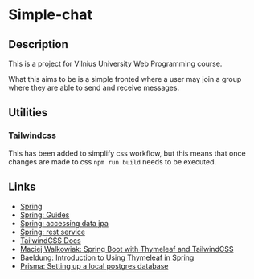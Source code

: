 # Simple-chat

## Description

This is a project for Vilnius University Web Programming course.

What this aims to be is a simple fronted where a user may join a group where they are able to send
and receive messages.

## Utilities

### Tailwindcss

This has been added to simplify css workflow, but this means that once changes are made to
css `npm run build` needs to be executed.

## Links

- [Spring](https://spring.io)
- [Spring: Guides](https://spring.io/guides)
- [Spring: accessing data jpa](https://spring.io/guides/gs/accessing-data-jpa/)
- [Spring: rest service](https://spring.io/guides/gs/rest-service/)
- [TailwindCSS Docs](https://tailwindcss.com/docs/)
- [Maciej Walkowiak: Spring Boot with Thymeleaf and TailwindCSS](https://maciejwalkowiak.com/blog/spring-boot-thymeleaf-tailwindcss/) 
- [Baeldung: Introduction to Using Thymeleaf in Spring](https://www.baeldung.com/thymeleaf-in-spring-mvc)
- [Prisma: Setting up a local postgres database](https://www.prisma.io/dataguide/postgresql/setting-up-a-local-postgresql-database#setting-up-postgresql-on-windows)
